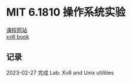 # MIT 6.1810 操作系统实验

[课程网站](https://pdos.csail.mit.edu/6.828/2022/schedule.html)  
[xv6 book](https://pdos.csail.mit.edu/6.828/2022/xv6/book-riscv-rev3.pdf)  

## 记录

2023-02-27 完成 Lab: Xv6 and Unix utilities
